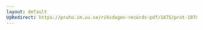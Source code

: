 ```yaml
---
layout: default
UpRedirect: https://pruto.im.uu.se/riksdagen-records-pdf/1875/prot-1875--fk--007.pdf
---
```

